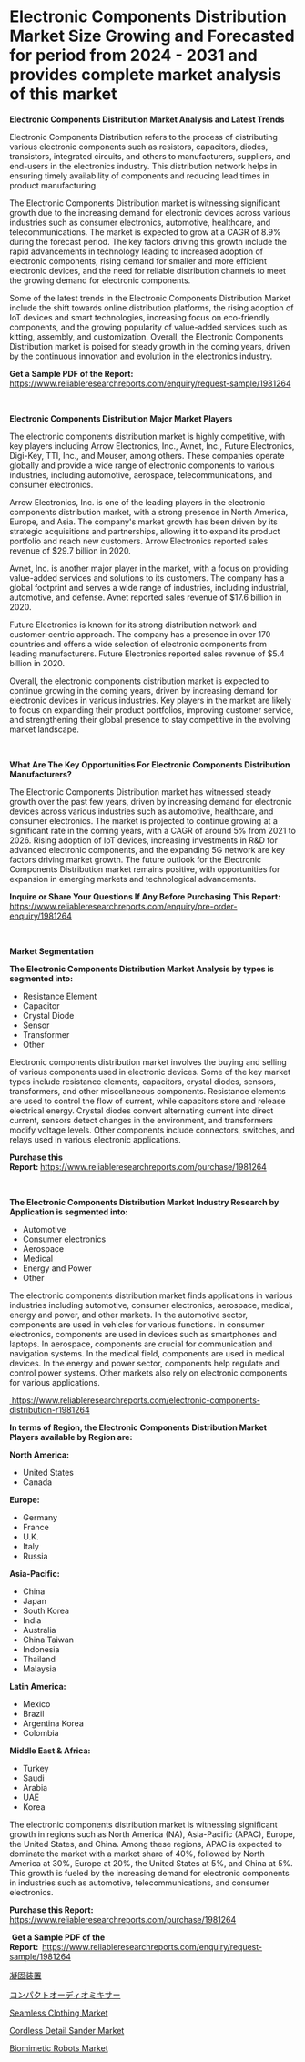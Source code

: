 <p><h1>Electronic Components Distribution Market Size Growing and Forecasted for period from 2024 - 2031 and provides complete market analysis of this market</h1></p><p><strong>Electronic Components Distribution Market Analysis and Latest Trends</strong></p>
<p><p>Electronic Components Distribution refers to the process of distributing various electronic components such as resistors, capacitors, diodes, transistors, integrated circuits, and others to manufacturers, suppliers, and end-users in the electronics industry. This distribution network helps in ensuring timely availability of components and reducing lead times in product manufacturing.</p><p>The Electronic Components Distribution market is witnessing significant growth due to the increasing demand for electronic devices across various industries such as consumer electronics, automotive, healthcare, and telecommunications. The market is expected to grow at a CAGR of 8.9% during the forecast period. The key factors driving this growth include the rapid advancements in technology leading to increased adoption of electronic components, rising demand for smaller and more efficient electronic devices, and the need for reliable distribution channels to meet the growing demand for electronic components.</p><p>Some of the latest trends in the Electronic Components Distribution Market include the shift towards online distribution platforms, the rising adoption of IoT devices and smart technologies, increasing focus on eco-friendly components, and the growing popularity of value-added services such as kitting, assembly, and customization. Overall, the Electronic Components Distribution market is poised for steady growth in the coming years, driven by the continuous innovation and evolution in the electronics industry.</p></p>
<p><strong>Get a Sample PDF of the Report:&nbsp;</strong> <a href="https://www.reliableresearchreports.com/enquiry/request-sample/1981264">https://www.reliableresearchreports.com/enquiry/request-sample/1981264</a></p>
<p>&nbsp;</p>
<p><strong>Electronic Components Distribution Major Market Players</strong></p>
<p><p>The electronic components distribution market is highly competitive, with key players including Arrow Electronics, Inc., Avnet, Inc., Future Electronics, Digi-Key, TTI, Inc., and Mouser, among others. These companies operate globally and provide a wide range of electronic components to various industries, including automotive, aerospace, telecommunications, and consumer electronics.</p><p>Arrow Electronics, Inc. is one of the leading players in the electronic components distribution market, with a strong presence in North America, Europe, and Asia. The company's market growth has been driven by its strategic acquisitions and partnerships, allowing it to expand its product portfolio and reach new customers. Arrow Electronics reported sales revenue of $29.7 billion in 2020.</p><p>Avnet, Inc. is another major player in the market, with a focus on providing value-added services and solutions to its customers. The company has a global footprint and serves a wide range of industries, including industrial, automotive, and defense. Avnet reported sales revenue of $17.6 billion in 2020.</p><p>Future Electronics is known for its strong distribution network and customer-centric approach. The company has a presence in over 170 countries and offers a wide selection of electronic components from leading manufacturers. Future Electronics reported sales revenue of $5.4 billion in 2020.</p><p>Overall, the electronic components distribution market is expected to continue growing in the coming years, driven by increasing demand for electronic devices in various industries. Key players in the market are likely to focus on expanding their product portfolios, improving customer service, and strengthening their global presence to stay competitive in the evolving market landscape.</p></p>
<p>&nbsp;</p>
<p><strong>What Are The Key Opportunities For Electronic Components Distribution Manufacturers?</strong></p>
<p><p>The Electronic Components Distribution market has witnessed steady growth over the past few years, driven by increasing demand for electronic devices across various industries such as automotive, healthcare, and consumer electronics. The market is projected to continue growing at a significant rate in the coming years, with a CAGR of around 5% from 2021 to 2026. Rising adoption of IoT devices, increasing investments in R&D for advanced electronic components, and the expanding 5G network are key factors driving market growth. The future outlook for the Electronic Components Distribution market remains positive, with opportunities for expansion in emerging markets and technological advancements.</p></p>
<p><strong>Inquire or Share Your Questions If Any Before Purchasing This Report:</strong> <a href="https://www.reliableresearchreports.com/enquiry/pre-order-enquiry/1981264">https://www.reliableresearchreports.com/enquiry/pre-order-enquiry/1981264</a></p>
<p>&nbsp;</p>
<p><strong>Market Segmentation</strong></p>
<p><strong>The Electronic Components Distribution Market Analysis by types is segmented into:</strong></p>
<p><ul><li>Resistance Element</li><li>Capacitor</li><li>Crystal Diode</li><li>Sensor</li><li>Transformer</li><li>Other</li></ul></p>
<p><p>Electronic components distribution market involves the buying and selling of various components used in electronic devices. Some of the key market types include resistance elements, capacitors, crystal diodes, sensors, transformers, and other miscellaneous components. Resistance elements are used to control the flow of current, while capacitors store and release electrical energy. Crystal diodes convert alternating current into direct current, sensors detect changes in the environment, and transformers modify voltage levels. Other components include connectors, switches, and relays used in various electronic applications.</p></p>
<p><strong>Purchase this Report:&nbsp;</strong><a href="https://www.reliableresearchreports.com/purchase/1981264">https://www.reliableresearchreports.com/purchase/1981264</a></p>
<p>&nbsp;</p>
<p><strong>The Electronic Components Distribution Market Industry Research by Application is segmented into:</strong></p>
<p><ul><li>Automotive</li><li>Consumer electronics</li><li>Aerospace</li><li>Medical</li><li>Energy and Power</li><li>Other</li></ul></p>
<p><p>The electronic components distribution market finds applications in various industries including automotive, consumer electronics, aerospace, medical, energy and power, and other markets. In the automotive sector, components are used in vehicles for various functions. In consumer electronics, components are used in devices such as smartphones and laptops. In aerospace, components are crucial for communication and navigation systems. In the medical field, components are used in medical devices. In the energy and power sector, components help regulate and control power systems. Other markets also rely on electronic components for various applications.</p></p>
<p><a href="https://www.reliableresearchreports.com/electronic-components-distribution-r1981264">&nbsp;https://www.reliableresearchreports.com/electronic-components-distribution-r1981264</a></p>
<p><strong>In terms of Region, the Electronic Components Distribution Market Players available by Region are:</strong></p>
<p>
    <p> <strong> North America: </strong>
        <ul>
            <li>United States</li>
            <li>Canada</li>
        </ul>
        </p> 
    <p> <strong> Europe: </strong>
        <ul>
            <li>Germany</li>
            <li>France</li>
            <li>U.K.</li>
            <li>Italy</li>
            <li>Russia</li>
        </ul>
        </p> 
    <p> <strong> Asia-Pacific: </strong>
        <ul>
            <li>China</li>
            <li>Japan</li>
            <li>South Korea</li>
            <li>India</li>
            <li>Australia</li>
            <li>China Taiwan</li>
            <li>Indonesia</li>
            <li>Thailand</li>
            <li>Malaysia</li>
        </ul>
        </p> 
    <p> <strong> Latin America: </strong>
        <ul>
            <li>Mexico</li>
            <li>Brazil</li>
            <li>Argentina Korea</li>
            <li>Colombia</li>
        </ul>
        </p> 
    <p> <strong> Middle East & Africa: </strong>
        <ul>
            <li>Turkey</li>
            <li>Saudi</li>
            <li>Arabia</li>
            <li>UAE</li>
            <li>Korea</li>
        </ul>
    </p>
    </p>
<p><p>The electronic components distribution market is witnessing significant growth in regions such as North America (NA), Asia-Pacific (APAC), Europe, the United States, and China. Among these regions, APAC is expected to dominate the market with a market share of 40%, followed by North America at 30%, Europe at 20%, the United States at 5%, and China at 5%. This growth is fueled by the increasing demand for electronic components in industries such as automotive, telecommunications, and consumer electronics.</p></p>
<p><strong>Purchase this Report: </strong><a href="https://www.reliableresearchreports.com/purchase/1981264">https://www.reliableresearchreports.com/purchase/1981264</a></p>
<p>&nbsp;<strong>Get a Sample PDF of the Report:&nbsp;&nbsp;</strong><a href="https://www.reliableresearchreports.com/enquiry/request-sample/1981264">https://www.reliableresearchreports.com/enquiry/request-sample/1981264</a></p>
<p><strong></strong></p>
<p><p><a href="https://github.com/cnnriuez22368/Market-Research-Report-List-2/blob/main/123033028262.md">凝固装置</a></p><p><a href="https://github.com/LeanneBruen2023/Market-Research-Report-List-1/blob/main/236181228267.md">コンパクトオーディオミキサー</a></p><p><a href="https://issuu.com/reportprime-2/docs/seamless-clothing-market-size-2030.pptx">Seamless Clothing Market</a></p><p><a href="https://www.linkedin.com/pulse/cordless-detail-sander-market-outlook-industry-overview-forecast-9lr7f?trackingId=5A7AwAT4RSq5kp6jnuIyOQ%3D%3D">Cordless Detail Sander Market</a></p><p><a href="https://www.linkedin.com/pulse/biomimetic-robots-market-size-reveals-best-marketing-channels-dfqxf?trackingId=fChwxMh4XisZAFmGqYs7BQ%3D%3D">Biomimetic Robots Market</a></p></p>